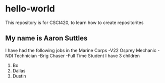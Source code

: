 # hello-world
This repository is for CSCI420, to learn how to create repositorites
## **My name is Aaron Suttles** 
I have had the following jobs in the Marine Corps
-V22 Osprey Mechanic
-NDI Technician
-Brig Chaser
-Full Time Student
I have 3 children
1. Bo
2. Dallas
3. Dustin

